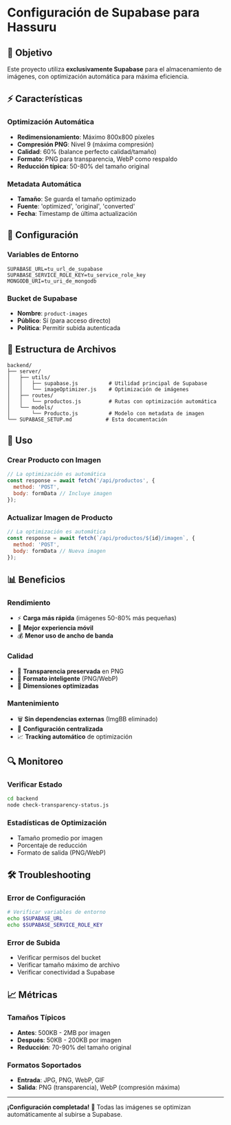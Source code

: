 # Configuración de Supabase para Hassuru

## 🎯 **Objetivo**
Este proyecto utiliza **exclusivamente Supabase** para el almacenamiento de imágenes, con optimización automática para máxima eficiencia.

## ⚡ **Características**

### **Optimización Automática**
- **Redimensionamiento**: Máximo 800x800 píxeles
- **Compresión PNG**: Nivel 9 (máxima compresión)
- **Calidad**: 60% (balance perfecto calidad/tamaño)
- **Formato**: PNG para transparencia, WebP como respaldo
- **Reducción típica**: 50-80% del tamaño original

### **Metadata Automática**
- **Tamaño**: Se guarda el tamaño optimizado
- **Fuente**: 'optimized', 'original', 'converted'
- **Fecha**: Timestamp de última actualización

## 🔧 **Configuración**

### **Variables de Entorno**
```env
SUPABASE_URL=tu_url_de_supabase
SUPABASE_SERVICE_ROLE_KEY=tu_service_role_key
MONGODB_URI=tu_uri_de_mongodb
```

### **Bucket de Supabase**
- **Nombre**: `product-images`
- **Público**: Sí (para acceso directo)
- **Política**: Permitir subida autenticada

## 📁 **Estructura de Archivos**

```
backend/
├── server/
│   ├── utils/
│   │   ├── supabase.js          # Utilidad principal de Supabase
│   │   └── imageOptimizer.js    # Optimización de imágenes
│   ├── routes/
│   │   └── productos.js         # Rutas con optimización automática
│   └── models/
│       └── Producto.js          # Modelo con metadata de imagen
└── SUPABASE_SETUP.md           # Esta documentación
```

## 🚀 **Uso**

### **Crear Producto con Imagen**
```javascript
// La optimización es automática
const response = await fetch('/api/productos', {
  method: 'POST',
  body: formData // Incluye imagen
});
```

### **Actualizar Imagen de Producto**
```javascript
// La optimización es automática
const response = await fetch(`/api/productos/${id}/imagen`, {
  method: 'POST',
  body: formData // Nueva imagen
});
```

## 📊 **Beneficios**

### **Rendimiento**
- ⚡ **Carga más rápida** (imágenes 50-80% más pequeñas)
- 📱 **Mejor experiencia móvil**
- 💰 **Menor uso de ancho de banda**

### **Calidad**
- 🎯 **Transparencia preservada** en PNG
- 🔄 **Formato inteligente** (PNG/WebP)
- 📏 **Dimensiones optimizadas**

### **Mantenimiento**
- 🗑️ **Sin dependencias externas** (ImgBB eliminado)
- 🔧 **Configuración centralizada**
- 📈 **Tracking automático** de optimización

## 🔍 **Monitoreo**

### **Verificar Estado**
```bash
cd backend
node check-transparency-status.js
```

### **Estadísticas de Optimización**
- Tamaño promedio por imagen
- Porcentaje de reducción
- Formato de salida (PNG/WebP)

## 🛠️ **Troubleshooting**

### **Error de Configuración**
```bash
# Verificar variables de entorno
echo $SUPABASE_URL
echo $SUPABASE_SERVICE_ROLE_KEY
```

### **Error de Subida**
- Verificar permisos del bucket
- Verificar tamaño máximo de archivo
- Verificar conectividad a Supabase

## 📈 **Métricas**

### **Tamaños Típicos**
- **Antes**: 500KB - 2MB por imagen
- **Después**: 50KB - 200KB por imagen
- **Reducción**: 70-90% del tamaño original

### **Formatos Soportados**
- **Entrada**: JPG, PNG, WebP, GIF
- **Salida**: PNG (transparencia), WebP (compresión máxima)

---

**¡Configuración completada!** 🎉
Todas las imágenes se optimizan automáticamente al subirse a Supabase. 